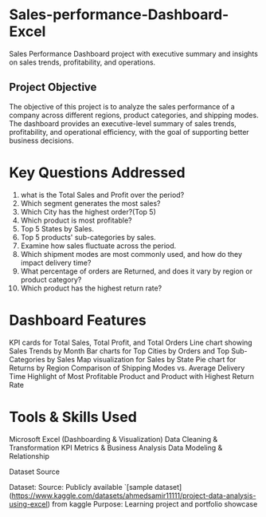 # Sales-performance-Dashboard-Excel
Sales Performance Dashboard project with executive summary and insights on sales trends, profitability, and operations.

## Project Objective
The objective of this project is to analyze the sales performance of a company across different regions, product categories, and shipping modes.
The dashboard provides an executive-level summary of sales trends, profitability, and operational efficiency, with the goal of supporting better business decisions.

# Key Questions Addressed
1. what is the Total Sales and Profit over the period?
2. Which segment generates the most sales?
3. Which City has the highest order?(Top 5)
4. Which product is most profitable?
5. Top 5 States by Sales.
6. Top 5 products' sub-categories by sales.
7. Examine how sales fluctuate across the period.
8. Which shipment modes are most commonly used, and how do they impact delivery time?
9. What percentage of orders are Returned, and does it vary by region or product category?
10. Which product has the highest return rate?

# Dashboard Features
KPI cards for Total Sales, Total Profit, and Total Orders
Line chart showing Sales Trends by Month
Bar charts for Top Cities by Orders and Top Sub-Categories by Sales
Map visualization for Sales by State
Pie chart for Returns by Region
Comparison of Shipping Modes vs. Average Delivery Time
Highlight of Most Profitable Product and Product with Highest Return Rate

# Tools & Skills Used
Microsoft Excel (Dashboarding & Visualization)
Data Cleaning & Transformation
KPI Metrics & Business Analysis
Data Modeling & Relationship

Dataset Source

Dataset: 
Source: Publicly available `[sample dataset] (https://www.kaggle.com/datasets/ahmedsamir11111/project-data-analysis-using-excel) from kaggle
Purpose: Learning project and portfolio showcase
